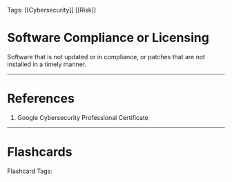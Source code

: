 Tags: [[Cybersecurity]] [[Risk]]

# Software Compliance or Licensing

Software that is not updated or in compliance, or patches that are not installed in a timely manner.

---

# References

1. Google Cybersecurity Professional Certificate

---

# Flashcards

Flashcard Tags: 
